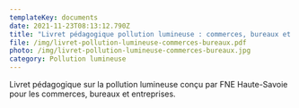 ```yaml
---
templateKey: documents
date: 2021-11-23T08:13:12.790Z
title: "Livret pédagogique pollution lumineuse : commerces, bureaux et entreprises"
file: /img/livret-pollution-lumineuse-commerces-bureaux.pdf
photo: /img/livret-pollution-lumineuse-commerces-bureaux.jpg
category: Pollution lumineuse
---
```

Livret pédagogique sur la pollution lumineuse conçu par FNE Haute-Savoie pour les commerces, bureaux et entreprises.